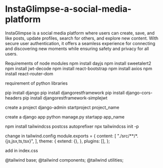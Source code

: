 # InstaGlimpse-a-social-media-platform
InstaGlimpse is a social media platform where users can create, save, and like posts, update profiles, search for others, and explore new content. With secure user authentication, it offers a seamless experience for connecting and discovering new moments while ensuring safety and privacy for all users.

Requirements of node modules 
npm install dayjs
npm install sweetalert2
npm install jwt-decode
npm install react-bootstrap
npm install axios
npm install react-router-dom


requirement of python libraries 

pip install django
pip install djangorestframework
pip install django-cors-headers
pip install djangorestframework-simplejwt


create a project 
django-admin startproject project_name

create a django app
python manage.py startapp app_name


npm install tailwindcss postcss autoprefixer
npx tailwindcss init -p


change in tailwind.config
module.exports = {
  content: [
    "./src/**/*.{js,jsx,ts,tsx}",
  ],
  theme: {
    extend: {},
  },
  plugins: [],
};


add in index.css

@tailwind base;
@tailwind components;
@tailwind utilities;



 
